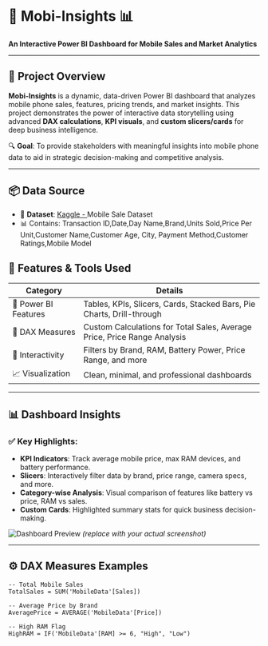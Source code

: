 

# 🚀 Mobi-Insights 📊

**An Interactive Power BI Dashboard for Mobile Sales and Market Analytics**

---

## 📌 Project Overview

**Mobi-Insights** is a dynamic, data-driven Power BI dashboard that analyzes mobile phone sales, features, pricing trends, and market insights. This project demonstrates the power of interactive data storytelling using advanced **DAX calculations**, **KPI visuals**, and **custom slicers/cards** for deep business intelligence.

🔍 **Goal**: To provide stakeholders with meaningful insights into mobile phone data to aid in strategic decision-making and competitive analysis.

---

## 📦 Data Source

- 📁 **Dataset**: [Kaggle - ](https://www.kaggle.com/datasets/iabhishekofficial/mobile-price-classification)Mobile Sale Dataset
- 📊 Contains: Transaction ID,Date,Day Name,Brand,Units Sold,Price Per Unit,Customer Name,Customer Age,	City,	Payment Method,Customer Ratings,Mobile Model

## 🔧 Features & Tools Used

| Category             | Details                                                                  |
| -------------------- | ------------------------------------------------------------------------ |
| 📌 Power BI Features | Tables, KPIs, Slicers, Cards, Stacked Bars, Pie Charts, Drill-through    |
| 🧮 DAX Measures      | Custom Calculations for Total Sales, Average Price, Price Range Analysis |
| 🧠 Interactivity     | Filters by Brand, RAM, Battery Power, Price Range, and more              |
| 📈 Visualization     | Clean, minimal, and professional dashboards                              |

---

## 📊 Dashboard Insights

### ✅ Key Highlights:

- **KPI Indicators**: Track average mobile price, max RAM devices, and battery performance.
- **Slicers**: Interactively filter data by brand, price range, camera specs, and more.
- **Category-wise Analysis**: Visual comparison of features like battery vs price, RAM vs sales.
- **Custom Cards**: Highlighted summary stats for quick business decision-making.

![Dashboard Preview](dashboard_preview.png) *(replace with your actual screenshot)*

---

## ⚙️ DAX Measures Examples

```DAX
-- Total Mobile Sales
TotalSales = SUM('MobileData'[Sales])

-- Average Price by Brand
AveragePrice = AVERAGE('MobileData'[Price])

-- High RAM Flag
HighRAM = IF('MobileData'[RAM] >= 6, "High", "Low")
```
